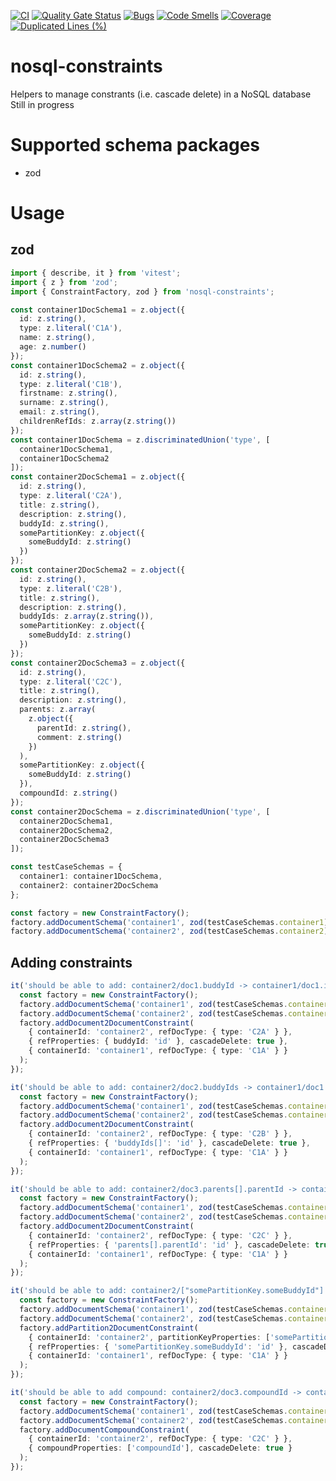 [![CI](https://github.com/kt-public/nosql-constraints/actions/workflows/ci.yml/badge.svg?branch=main)](https://github.com/kt-public/nosql-constraints/actions/workflows/ci.yml)
[![Quality Gate Status](https://sonarcloud.io/api/project_badges/measure?project=kt-public_nosql-constraints&metric=alert_status)](https://sonarcloud.io/summary/new_code?id=kt-public_nosql-constraints)
[![Bugs](https://sonarcloud.io/api/project_badges/measure?project=kt-public_nosql-constraints&metric=bugs)](https://sonarcloud.io/summary/new_code?id=kt-public_nosql-constraints)
[![Code Smells](https://sonarcloud.io/api/project_badges/measure?project=kt-public_nosql-constraints&metric=code_smells)](https://sonarcloud.io/summary/new_code?id=kt-public_nosql-constraints)
[![Coverage](https://sonarcloud.io/api/project_badges/measure?project=kt-public_nosql-constraints&metric=coverage)](https://sonarcloud.io/summary/new_code?id=kt-public_nosql-constraints)
[![Duplicated Lines (%)](https://sonarcloud.io/api/project_badges/measure?project=kt-public_nosql-constraints&metric=duplicated_lines_density)](https://sonarcloud.io/summary/new_code?id=kt-public_nosql-constraints)

# nosql-constraints

Helpers to manage constrants (i.e. cascade delete) in a NoSQL database
Still in progress

# Supported schema packages

- zod

# Usage

## zod

```ts
import { describe, it } from 'vitest';
import { z } from 'zod';
import { ConstraintFactory, zod } from 'nosql-constraints';

const container1DocSchema1 = z.object({
  id: z.string(),
  type: z.literal('C1A'),
  name: z.string(),
  age: z.number()
});
const container1DocSchema2 = z.object({
  id: z.string(),
  type: z.literal('C1B'),
  firstname: z.string(),
  surname: z.string(),
  email: z.string(),
  childrenRefIds: z.array(z.string())
});
const container1DocSchema = z.discriminatedUnion('type', [
  container1DocSchema1,
  container1DocSchema2
]);
const container2DocSchema1 = z.object({
  id: z.string(),
  type: z.literal('C2A'),
  title: z.string(),
  description: z.string(),
  buddyId: z.string(),
  somePartitionKey: z.object({
    someBuddyId: z.string()
  })
});
const container2DocSchema2 = z.object({
  id: z.string(),
  type: z.literal('C2B'),
  title: z.string(),
  description: z.string(),
  buddyIds: z.array(z.string()),
  somePartitionKey: z.object({
    someBuddyId: z.string()
  })
});
const container2DocSchema3 = z.object({
  id: z.string(),
  type: z.literal('C2C'),
  title: z.string(),
  description: z.string(),
  parents: z.array(
    z.object({
      parentId: z.string(),
      comment: z.string()
    })
  ),
  somePartitionKey: z.object({
    someBuddyId: z.string()
  }),
  compoundId: z.string()
});
const container2DocSchema = z.discriminatedUnion('type', [
  container2DocSchema1,
  container2DocSchema2,
  container2DocSchema3
]);

const testCaseSchemas = {
  container1: container1DocSchema,
  container2: container2DocSchema
};

const factory = new ConstraintFactory();
factory.addDocumentSchema('container1', zod(testCaseSchemas.container1));
factory.addDocumentSchema('container2', zod(testCaseSchemas.container2));
```

## Adding constraints

```ts
it('should be able to add: container2/doc1.buddyId -> container1/doc1.id', () => {
  const factory = new ConstraintFactory();
  factory.addDocumentSchema('container1', zod(testCaseSchemas.container1));
  factory.addDocumentSchema('container2', zod(testCaseSchemas.container2));
  factory.addDocument2DocumentConstraint(
    { containerId: 'container2', refDocType: { type: 'C2A' } },
    { refProperties: { buddyId: 'id' }, cascadeDelete: true },
    { containerId: 'container1', refDocType: { type: 'C1A' } }
  );
});

it('should be able to add: container2/doc2.buddyIds -> container1/doc1.id', () => {
  const factory = new ConstraintFactory();
  factory.addDocumentSchema('container1', zod(testCaseSchemas.container1));
  factory.addDocumentSchema('container2', zod(testCaseSchemas.container2));
  factory.addDocument2DocumentConstraint(
    { containerId: 'container2', refDocType: { type: 'C2B' } },
    { refProperties: { 'buddyIds[]': 'id' }, cascadeDelete: true },
    { containerId: 'container1', refDocType: { type: 'C1A' } }
  );
});

it('should be able to add: container2/doc3.parents[].parentId -> container1/doc1.id', () => {
  const factory = new ConstraintFactory();
  factory.addDocumentSchema('container1', zod(testCaseSchemas.container1));
  factory.addDocumentSchema('container2', zod(testCaseSchemas.container2));
  factory.addDocument2DocumentConstraint(
    { containerId: 'container2', refDocType: { type: 'C2C' } },
    { refProperties: { 'parents[].parentId': 'id' }, cascadeDelete: true },
    { containerId: 'container1', refDocType: { type: 'C1A' } }
  );
});

it('should be able to add: container2/["somePartitionKey.someBuddyId"] -> container1/doc1.id', () => {
  const factory = new ConstraintFactory();
  factory.addDocumentSchema('container1', zod(testCaseSchemas.container1));
  factory.addDocumentSchema('container2', zod(testCaseSchemas.container2));
  factory.addPartition2DocumentConstraint(
    { containerId: 'container2', partitionKeyProperties: ['somePartitionKey.someBuddyId'] },
    { refProperties: { 'somePartitionKey.someBuddyId': 'id' }, cascadeDelete: true },
    { containerId: 'container1', refDocType: { type: 'C1A' } }
  );
});

it('should be able to add compound: container2/doc3.compoundId -> container2/doc3.compoundId', () => {
  const factory = new ConstraintFactory();
  factory.addDocumentSchema('container1', zod(testCaseSchemas.container1));
  factory.addDocumentSchema('container2', zod(testCaseSchemas.container2));
  factory.addDocumentCompoundConstraint(
    { containerId: 'container2', refDocType: { type: 'C2C' } },
    { compoundProperties: ['compoundId'], cascadeDelete: true }
  );
});
```
